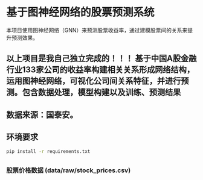 # 基于图神经网络的股票预测系统

本项目使用图神经网络（GNN）来预测股票收益率，通过建模股票间的关系来提升预测效果。
## 以上项目是我自己独立完成的！！！ 基于中国A股金融行业133家公司的收益率构建相关关系形成网络结构，运用图神经网络，可视化公司间关系特征，并进行预测。包含数据处理，模型构建以及训练、预测结果
## 数据来源：国泰安。
## 环境要求

```bash
pip install -r requirements.txt
```

## 


### 股票价格数据 (data/raw/stock_prices.csv)
